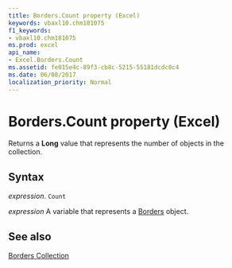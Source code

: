 ```yaml
---
title: Borders.Count property (Excel)
keywords: vbaxl10.chm181075
f1_keywords:
- vbaxl10.chm181075
ms.prod: excel
api_name:
- Excel.Borders.Count
ms.assetid: fe015e4c-89f3-cb8c-5215-55181dcdc0c4
ms.date: 06/08/2017
localization_priority: Normal
---
```



# Borders.Count property (Excel)

Returns a  **Long** value that represents the number of objects in the collection.


## Syntax

_expression_. `Count`

_expression_ A variable that represents a [Borders](Excel.Borders.md) object.


## See also


[Borders Collection](Excel.Borders.md)

